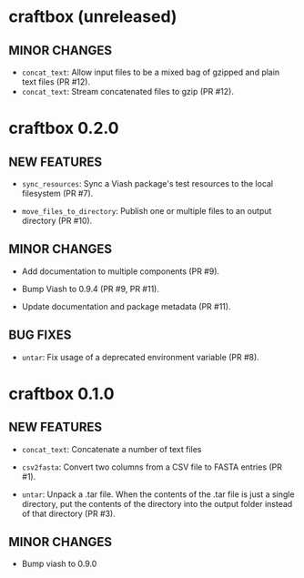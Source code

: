 # craftbox (unreleased)

## MINOR CHANGES

* `concat_text`: Allow input files to be a mixed bag of gzipped and plain text files (PR #12).
* `concat_text`: Stream concatenated files to gzip (PR #12).

# craftbox 0.2.0

## NEW FEATURES

* `sync_resources`: Sync a Viash package's test resources to the local filesystem (PR #7).

* `move_files_to_directory`: Publish one or multiple files to an output directory (PR #10).

## MINOR CHANGES

* Add documentation to multiple components (PR #9).

* Bump Viash to 0.9.4 (PR #9, PR #11).

* Update documentation and package metadata (PR #11).

## BUG FIXES

* `untar`: Fix usage of a deprecated environment variable (PR #8).

# craftbox 0.1.0

## NEW FEATURES

* `concat_text`: Concatenate a number of text files

* `csv2fasta`: Convert two columns from a CSV file to FASTA entries (PR #1).

* `untar`: Unpack a .tar file. When the contents of the .tar file is just a single directory,
   put the contents of the directory into the output folder instead of that directory (PR #3).

## MINOR CHANGES

* Bump viash to 0.9.0
